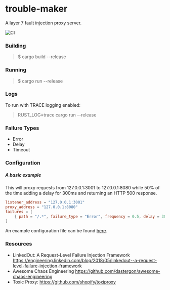 # trouble-maker
A layer 7 fault injection proxy server.

![CI](https://github.com/ijoyce/trouble-maker/workflows/CI/badge.svg)

### Building
> $ cargo build --release

### Running
> $ cargo run --release

### Logs
To run with TRACE logging enabled:
> RUST_LOG=trace cargo run --release

### Failure Types
* Error
* Delay
* Timeout

### Configuration
##### A basic example
This will proxy requests from 127.0.0.1:3001 to 127.0.0.1:8080 while 50% of the time adding a delay for 300ms and returning an HTTP 500 response.
```TOML
listener_address = "127.0.0.1:3001"
proxy_address = "127.0.0.1:8080"
failures = [
    { path = "/.*", failure_type = "Error", frequency = 0.5, delay = 300 },
]
```

An example configuration file can be found [here](https://github.com/ijoyce/trouble-maker/blob/master/Configuration.toml).

### Resources
* LinkedOut: A Request-Level Failure Injection Framework https://engineering.linkedin.com/blog/2018/05/linkedout--a-request-level-failure-injection-framework
* Awesome Chaos Engineering https://github.com/dastergon/awesome-chaos-engineering
* Toxic Proxy: https://github.com/shopify/toxiproxy
